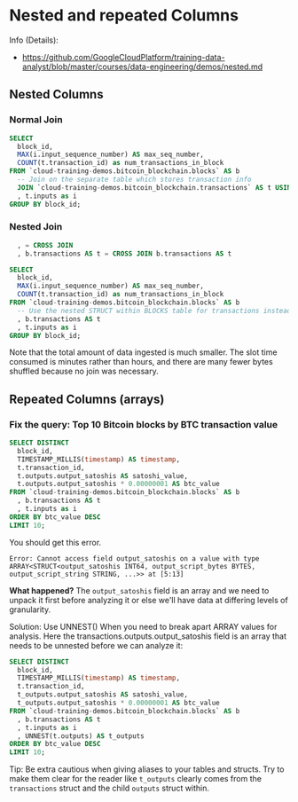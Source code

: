# Nested and repeated Columns

Info (Details): 
- https://github.com/GoogleCloudPlatform/training-data-analyst/blob/master/courses/data-engineering/demos/nested.md

## Nested Columns

### Normal Join
```sql
SELECT 
  block_id, 
  MAX(i.input_sequence_number) AS max_seq_number,
  COUNT(t.transaction_id) as num_transactions_in_block
FROM `cloud-training-demos.bitcoin_blockchain.blocks` AS b
  -- Join on the separate table which stores transaction info
  JOIN `cloud-training-demos.bitcoin_blockchain.transactions` AS t USING(block_id)
  , t.inputs as i 
GROUP BY block_id;
```

### Nested Join

```sql
  , = CROSS JOIN
  , b.transactions AS t = CROSS JOIN b.transactions AS t
```

```sql
SELECT 
  block_id, 
  MAX(i.input_sequence_number) AS max_seq_number,
  COUNT(t.transaction_id) as num_transactions_in_block
FROM `cloud-training-demos.bitcoin_blockchain.blocks` AS b
  -- Use the nested STRUCT within BLOCKS table for transactions instead of a separate JOIN
  , b.transactions AS t
  , t.inputs as i
GROUP BY block_id;
```

Note that the total amount of data ingested is much smaller. The slot time consumed is minutes rather than hours, and there are many fewer bytes shuffled because no join was necessary.

## Repeated Columns (arrays)


### Fix the query: Top 10 Bitcoin blocks by BTC transaction value

```sql
SELECT DISTINCT
  block_id, 
  TIMESTAMP_MILLIS(timestamp) AS timestamp,
  t.transaction_id,
  t.outputs.output_satoshis AS satoshi_value,
  t.outputs.output_satoshis * 0.00000001 AS btc_value
FROM `cloud-training-demos.bitcoin_blockchain.blocks` AS b
  , b.transactions AS t 
  , t.inputs as i
ORDER BY btc_value DESC
LIMIT 10;
```

You should get this error. 

`Error: Cannot access field output_satoshis on a value with type ARRAY<STRUCT<output_satoshis INT64, output_script_bytes BYTES, output_script_string STRING, ...>> at [5:13]`

__What happened?__
The `output_satoshis` field is an array and we need to unpack it first before analyzing it or else we'll have data at differing levels of granularity. 


Solution: Use UNNEST() When you need to break apart ARRAY values for analysis. 
Here the transactions.outputs.output_satoshis field is an array that needs to be unnested before we can analyze it:

```sql
SELECT DISTINCT
  block_id, 
  TIMESTAMP_MILLIS(timestamp) AS timestamp,
  t.transaction_id,
  t_outputs.output_satoshis AS satoshi_value,
  t_outputs.output_satoshis * 0.00000001 AS btc_value
FROM `cloud-training-demos.bitcoin_blockchain.blocks` AS b
  , b.transactions AS t 
  , t.inputs as i
  , UNNEST(t.outputs) AS t_outputs
ORDER BY btc_value DESC
LIMIT 10;
```

Tip: Be extra cautious when giving aliases to your tables and structs. Try to make them clear for the reader like `t_outputs` clearly comes from the `transactions` struct and the child `outputs` struct within. 